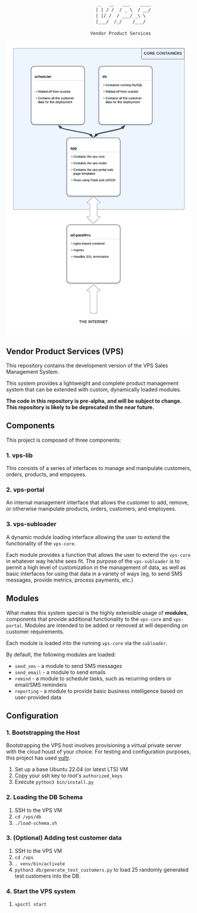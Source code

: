 ```
                                   _   __   ___    ____
                                  | | / /  / _ \  / __/
                                  | |/ /  / ___/ _\ \  
                                  |___/  /_/    /___/  
                                                      
                                Vendor Product Services
```

![process diagram](etc/diagram.png)

## Vendor Product Services (VPS) 

This repository contains the development version of the VPS Sales Management System.

This system provides a lightweight and complete product management system that can be extended with custom, dynamically loaded modules.

**The code in this repository is pre-alpha, and will be subject to change. This repository is likely to be deprecated in the near future.**


## Components

This project is composed of three components:

### 1. vps-lib

This consists of a series of interfaces to manage and manipulate customers, orders, products, and empoyees.

### 2. vps-portal

An internal management interface that allows the customer to add, remove, or otherwise manipulate products, orders, customers, and employees.

### 3. vps-subloader

A dynamic module loading interface allowing the user to extend the functionality of the `vps-core`.

Each module provides a function that allows the user to extend the `vps-core` in whatever way he/she sees fit. The purpose of the `vps-subloader` is to permit a high level of customization in the management of data, 
as well as basic interfaces for using that data in a variety of ways (eg, to send SMS messages, provide metrics, process payments, etc.)

## Modules

What makes this system special is the highly extensible usage of **modules**, components that provide additional functionality to the `vps-core` and `vps-portal`. Modules are intended to be added or removed at will 
depending on customer requirements.

Each module is loaded into the running `vps-core` via the `subloader`.

By default, the following modules are loaded:
- `send_sms` - a module to send SMS messages
- `send_email` - a module to send emails
- `remind` - a module to schedule tasks, such as recurring orders or email/SMS reminders
- `reporting` - a module to provide basic business intelligence based on user-provided data


## Configuration

### 1. Bootstrapping the Host

Bootstrapping the VPS host involves provisioning a virtual private server with the cloud houst of your choice. For testing and configuration purposes, this project has used [vultr]("http://vultr.com"). 

1. Set up a base Ubuntu 22.04 (or latest LTS) VM
2. Copy your ssh key to root's `authorized_keys`
3. Execute `python3 bin/install.py`

### 2. Loading the DB Schema

1. SSH to the VPS VM
2. `cd /vps/db`
3. `./load-schema.sh`

### 3. (Optional) Adding test customer data

1. SSH to the VPS VM
2. `cd /vps`
3. `. venv/bin/activate`
4. `python3 db/generate_test_customers.py` to load 25 randomly
generated test customers into the DB.

### 4. Start the VPS system

1. `vpsctl start`

